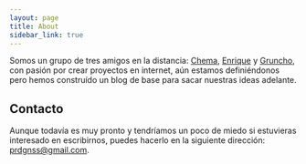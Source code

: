 ```yaml
---
layout: page
title: About
sidebar_link: true
---
```

<p>
  Somos un grupo de tres amigos en la distancia: <a href="http://twitter.com/chemanavarro28" target="_blank">Chema</a>, <a href="http://twitter.com/enriqueaf" target="_blank">Enrique</a> y <a href="http://twitter.com/gruncho" target="_blank">Gruncho</a>, con pasión por crear proyectos en internet, aún estamos definiéndonos pero hemos construído un blog de base para sacar nuestras ideas adelante.
</p>
<h2>
  Contacto
</h2>
<p>
  Aunque todavía es muy pronto y tendríamos un poco de miedo si estuvieras interesado en escribirnos, puedes hacerlo en la siguiente dirección: <a href="mailto:prdgnss@gmail.com">prdgnss@gmail.com</a>.
</p>